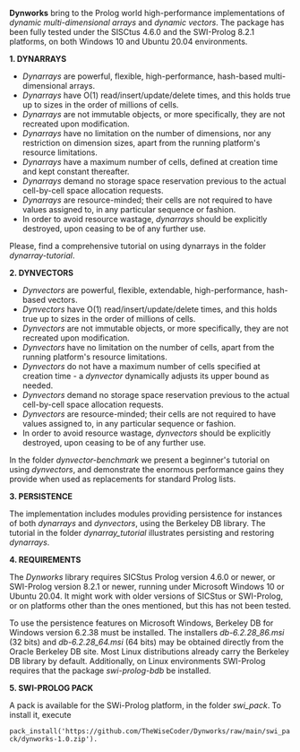 **Dynworks** bring to the Prolog world high-performance implementations of *dynamic multi-dimensional arrays* and *dynamic vectors*. The package has been fully tested under the SISCtus 4.6.0 and the SWI-Prolog 8.2.1 platforms, on both Windows 10 and Ubuntu 20.04 environments.

**1. DYNARRAYS**  

* *Dynarrays* are powerful, flexible, high-performance, hash-based multi-dimensional arrays.
* *Dynarrays* have O(1) read/insert/update/delete times, and this holds true up to sizes in the order of millions of cells.
* *Dynarrays* are not immutable objects, or more specifically, they are not recreated upon modification.
* *Dynarrays* have no limitation on the number of dimensions, nor any restriction on dimension sizes, apart from the running platform's resource limitations.
* *Dynarrays* have a maximum number of cells, defined at creation time and kept constant thereafter.
* *Dynarrays* demand no storage space reservation previous to the actual cell-by-cell space allocation requests.
* *Dynarrays* are resource-minded; their cells are not required to have values assigned to, in any particular sequence or fashion.
* In order to avoid resource wastage, *dynarrays* should be explicitly destroyed, upon ceasing to be of any further use.

Please, find a comprehensive tutorial on using dynarrays in the folder *dynarray-tutorial*.

**2. DYNVECTORS**  

* *Dynvectors* are powerful, flexible, extendable, high-performance, hash-based vectors.
* *Dynvectors* have O(1) read/insert/update/delete times, and this holds true up to sizes in the order of millions of cells.
* *Dynvectors* are not immutable objects, or more specifically, they are not recreated upon modification.
* *Dynvectors* have no limitation on the number of cells, apart from the running platform's resource limitations.
* *Dynvectors* do not have a maximum number of cells specified at creation time - a *dynvector* dynamically adjusts its upper bound as needed.
* *Dynvectors* demand no storage space reservation previous to the actual cell-by-cell space allocation requests.
* *Dynvectors* are resource-minded; their cells are not required to have values assigned to, in any particular sequence or fashion.
* In order to avoid resource wastage, *dynvectors* should be explicitly destroyed, upon ceasing to be of any further use.

In the folder *dynvector-benchmark* we present a beginner's tutorial on using *dynvectors*, and demonstrate the enormous performance gains they provide when used as replacements for standard Prolog lists.

**3. PERSISTENCE**  

The implementation includes modules providing persistence for instances of both *dynarrays* and *dynvectors*, using the Berkeley DB library. The tutorial in the folder *dynarray_tutorial* illustrates persisting and restoring *dynarrays*.

**4. REQUIREMENTS**  

The *Dynworks* library requires SICStus Prolog version 4.6.0 or newer, or SWI-Prolog version 8.2.1 or newer, running under Microsoft Windows 10 or Ubuntu 20.04. It might work with older versions of SICStus or SWI-Prolog, or on platforms other than the ones mentioned, but this has not been tested.

To use the persistence features on Microsoft Windows, Berkeley DB for Windows version 6.2.38 must be installed. The installers *db-6.2.28_86.msi* (32 bits) and *db-6.2.28_64.msi* (64 bits) may be obtained directly from the Oracle Berkeley DB site. Most Linux distributions already carry the Berkeley DB library by default. Additionally, on Linux environments SWI-Prolog requires that the package *swi-prolog-bdb* be installed.

**5. SWI-PROLOG PACK**

A pack is available for the SWi-Prolog platform, in the folder *swi_pack*. To install it, execute

`pack_install('https://github.com/TheWiseCoder/Dynworks/raw/main/swi_pack/dynworks-1.0.zip').`  
